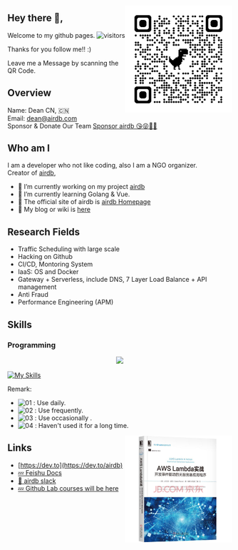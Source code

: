 <a href="https://airdb.github.io"><img width="240" align="right" src="imgs/qrcode_do_good_thing.png"></a>

## Hey there 👋,

Welcome to my github pages. ![visitors](https://visitor-badge.glitch.me/badge?page_id=deancn.deancn)

Thanks for you follow me!! :)

Leave me a Message by scanning the QR Code.

## Overview

Name: Dean CN, 🇨🇳
<br>
Email: dean@airdb.com
<br>
Sponsor & Donate Our Team [Sponsor airdb 😘😝💝🎀](https://github.com/sponsors/airdb)


## Who am I

I am a developer who not like coding, also I am a NGO organizer.
<br>Creator of [airdb](https://github.com/airdb), 

- 🔭 I’m currently working on my project [airdb](https://github.com/airdb)
- 🌱 I’m currently learning Golang & Vue.
- 👯 The official site of airdb is [airdb Homepage](https://airdb.github.io/)
- 📘 My blog or wiki is [here](https://airdb-wiki.github.io)

## Research Fields
  - Traffic Scheduling with large scale
  - Hacking on Github
  - CI/CD, Montoring System
  - IaaS: OS and Docker
  - Gateway + Serverless, include DNS, 7 Layer Load Balance + API management
  - Anti Fraud
  - Performance Engineering (APM)


## Skills

### Programming
<p align="center">
  <a href="https://skillicons.dev">
    <img src="https://skillicons.dev/icons?i=git,kubernetes,docker,c,vim" />
  </a>
</p>                                                           

[![My Skills](https://skillicons.dev/icons?i=aws,gcp,azure,linux,bash,vim,git,kubernetes,jenkins,nginx,nodejs,vscode,c,vue,go,lua,ai&perline=5)](https://skillicons.dev)


Remark:
 - ![01](https://s1.ax1x.com/2020/07/22/U74gZ6.png) : Use daily.
 - ![02](https://s1.ax1x.com/2020/07/22/U746qx.png) : Use frequently.
 - ![03](https://s1.ax1x.com/2020/07/22/U74ys1.png) : Use occasionally .
 - ![04](https://s1.ax1x.com/2020/07/22/U74sMR.png) : Haven't used it for a long time.


<a href="https://airdb.github.io"><img width="240" align="right" src="imgs/aws-lambda.jpeg"></a>

## Links
- [https://dev.to](https://dev.to/airdb)
- [💤 Feishu Docs](https://q7sl7e2ae9.feishu.cn/wiki/)
- [💬 airdb slack](https://airdb-com.slack.com/)
- [💤 Github Lab courses will be here](https://lab.github.com/airdb)

